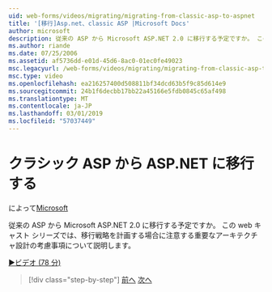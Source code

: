 ```yaml
---
uid: web-forms/videos/migrating/migrating-from-classic-asp-to-aspnet
title: '[移行]Asp.net、classic ASP |Microsoft Docs'
author: microsoft
description: 従来の ASP から Microsoft ASP.NET 2.0 に移行する予定ですか。 この web キャスト シリーズでは、重要なアーキテクチャ設計の考慮事項について説明しています.
ms.author: riande
ms.date: 07/25/2006
ms.assetid: af5736dd-e01d-45d6-8ac0-01ec0fe49023
msc.legacyurl: /web-forms/videos/migrating/migrating-from-classic-asp-to-aspnet
msc.type: video
ms.openlocfilehash: ea216257400d508811bf34dcd63b5f9c85d614e9
ms.sourcegitcommit: 24b1f6decbb17bb22a45166e5fdb0845c65af498
ms.translationtype: MT
ms.contentlocale: ja-JP
ms.lasthandoff: 03/01/2019
ms.locfileid: "57037449"
---
```

<a name="migrating-from-classic-asp-to-aspnet"></a>クラシック ASP から ASP.NET に移行する
====================
によって[Microsoft](https://github.com/microsoft)

従来の ASP から Microsoft ASP.NET 2.0 に移行する予定ですか。 この web キャスト シリーズでは、移行戦略を計画する場合に注意する重要なアーキテクチャ設計の考慮事項について説明します。

[&#9654;ビデオ (78 分)](https://channel9.msdn.com/Blogs/ASP-NET-Site-Videos/migrating-from-classic-asp-to-aspnet)

> [!div class="step-by-step"]
> [前へ](intro-to-aspnet-20-user-interface-elements.md)
> [次へ](intro-to-aspnet-for-jsp-developers-welcome-to-aspnet-20.md)
